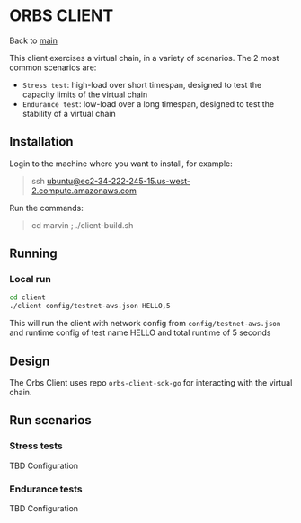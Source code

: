 # ORBS CLIENT

Back to [main](../README.md)

This client exercises a virtual chain, in a variety of scenarios.
The 2 most common scenarios are:

* `Stress test`: high-load over short timespan, designed to test the capacity limits of the virtual chain
* `Endurance test`: low-load over a long timespan, designed to test the stability of a virtual chain

## Installation
Login to the machine where you want to install, for example: 
> ssh ubuntu@ec2-34-222-245-15.us-west-2.compute.amazonaws.com

Run the commands:
> cd marvin ; ./client-build.sh

## Running

### Local run
```sh
cd client
./client config/testnet-aws.json HELLO,5
```

This will run the client with network config from `config/testnet-aws.json` and runtime config of test name HELLO and total runtime of 5 seconds 


## Design

The Orbs Client uses repo `orbs-client-sdk-go` for interacting with the virtual chain.

## Run scenarios

### Stress tests

TBD Configuration

### Endurance tests

TBD Configuration

